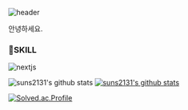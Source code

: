 ![header](https://capsule-render.vercel.app/api?type=soft&color=gradient&height=300&section=footer&text=Sun%20Sik%20Yun&fontSize=90&fontColor=fff)

안녕하세요. 

### 🔨SKILL<br/>
![nextjs](https://img.shields.io/badge/next.js-000000?style=flat&logo=next.js&logoColor=white")

![suns2131's github stats](https://github-readme-stats.vercel.app/api?username=suns2131&show_icons=true)
[![suns2131's github stats](https://github-readme-stats.vercel.app/api/top-langs/?username=suns2131&show_icons=true&hide_border=true&title_color=004386&icon_color=004386&layout=compact)](https://github.com/suns2131)

[![Solved.ac.Profile](http://maxassumnida.wtf/api/v2/generate_badge?boj=suns2131)](https://solved.ac/suns2131/)
